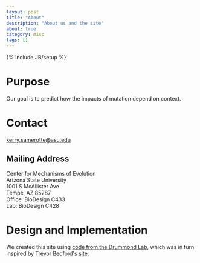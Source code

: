 ```yaml
---
layout: post
title: "About"
description: "About us and the site"
about: true
category: misc
tags: []
---
```

{% include JB/setup %}

<a name="purpose"></a>

# Purpose

Our goal is to predict how the impacts of mutation depend on context.

<a name="contact"></a>

# Contact

kerry.samerotte@asu.edu

## Mailing Address
Center for Mechanisms of Evolution<br/>
Arizona State University<br/>
1001 S McAllister Ave<br/>
Tempe, AZ 85287<br/>
Office: BioDesign C433<br/>
Lab: BioDesign C428<br/>

<a name="design"></a>

# Design and Implementation

We created this site using [code from the Drummond Lab](http://drummondlab.org/about.html), which was in turn inspired by [Trevor Bedford]'s [site][1].

[Trevor Bedford]: http://bedford.io/team/trevor-bedford/
[1]: http://bedford.io
